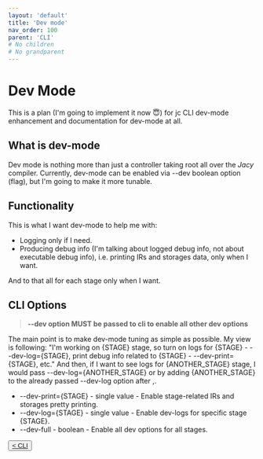 ```yaml
---
layout: 'default'
title: 'Dev mode'
nav_order: 100
parent: 'CLI'
# No children
# No grandparent
---
```


# Dev Mode

This is a plan (I'm going to implement it now 😇) for <span class="inline-code highlight-jc hljs">jc</span> CLI dev-mode enhancement and documentation for dev-mode at all.

## What is dev-mode

Dev mode is nothing more than just a controller taking root all over the _Jacy_ compiler.
Currently, dev-mode can be enabled via <span class="inline-code highlight-jc hljs">--dev</span> boolean option (flag), but I'm going to make it more tunable.

## Functionality

This is what I want dev-mode to help me with:

- Logging only if I need.
- Producing debug info (I'm talking about logged debug info, not about executable debug info), i.e. printing IRs and storages data, only when I want.

And to that all for each stage only when I want.

## CLI Options

> __--dev option MUST be passed to cli to enable all other dev options__

The main point is to make dev-mode tuning as simple as possible.
My view is following: "I'm working on {STAGE} stage, so turn on logs for {STAGE} - <span class="inline-code highlight-jc hljs">--dev-log={STAGE}</span>, print debug info related to {STAGE} - <span class="inline-code highlight-jc hljs">--dev-print={STAGE}</span>, etc."
And then, if I want to see logs for {ANOTHER_STAGE} stage, I would pass <span class="inline-code highlight-jc hljs">--dev-log={ANOTHER_STAGE}</span> or by adding <span class="inline-code highlight-jc hljs">{ANOTHER_STAGE}</span> to the already passed <span class="inline-code highlight-jc hljs">--dev-log</span> option after <span class="inline-code highlight-jc hljs">,</span>.

- <span class="inline-code highlight-jc hljs">--dev-print={STAGE}</span> - single value - Enable stage-related IRs and storages pretty printing.
- <span class="inline-code highlight-jc hljs">--dev-log={STAGE}</span> - single value - Enable dev-logs for specific stage <span class="inline-code highlight-jc hljs">{STAGE}</span>.
- <span class="inline-code highlight-jc hljs">--dev-full</span> - boolean - Enable all <span class="inline-code highlight-jc hljs">dev</span> options for all stages.
<div class="nav-btn-block">
    <button class="nav-btn left">
    <a class="link" href="/dev-book/cli/index">< CLI</a>
</button>

    
</div>
